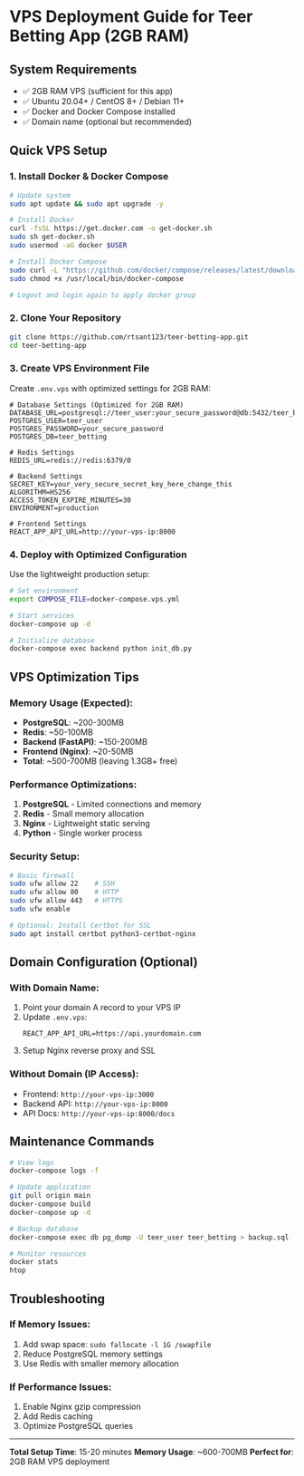 # VPS Deployment Guide for Teer Betting App (2GB RAM)

## System Requirements
- ✅ 2GB RAM VPS (sufficient for this app)
- ✅ Ubuntu 20.04+ / CentOS 8+ / Debian 11+
- ✅ Docker and Docker Compose installed
- ✅ Domain name (optional but recommended)

## Quick VPS Setup

### 1. Install Docker & Docker Compose
```bash
# Update system
sudo apt update && sudo apt upgrade -y

# Install Docker
curl -fsSL https://get.docker.com -o get-docker.sh
sudo sh get-docker.sh
sudo usermod -aG docker $USER

# Install Docker Compose
sudo curl -L "https://github.com/docker/compose/releases/latest/download/docker-compose-$(uname -s)-$(uname -m)" -o /usr/local/bin/docker-compose
sudo chmod +x /usr/local/bin/docker-compose

# Logout and login again to apply docker group
```

### 2. Clone Your Repository
```bash
git clone https://github.com/rtsant123/teer-betting-app.git
cd teer-betting-app
```

### 3. Create VPS Environment File
Create `.env.vps` with optimized settings for 2GB RAM:
```env
# Database Settings (Optimized for 2GB RAM)
DATABASE_URL=postgresql://teer_user:your_secure_password@db:5432/teer_betting
POSTGRES_USER=teer_user
POSTGRES_PASSWORD=your_secure_password
POSTGRES_DB=teer_betting

# Redis Settings
REDIS_URL=redis://redis:6379/0

# Backend Settings
SECRET_KEY=your_very_secure_secret_key_here_change_this
ALGORITHM=HS256
ACCESS_TOKEN_EXPIRE_MINUTES=30
ENVIRONMENT=production

# Frontend Settings
REACT_APP_API_URL=http://your-vps-ip:8000
```

### 4. Deploy with Optimized Configuration
Use the lightweight production setup:
```bash
# Set environment
export COMPOSE_FILE=docker-compose.vps.yml

# Start services
docker-compose up -d

# Initialize database
docker-compose exec backend python init_db.py
```

## VPS Optimization Tips

### Memory Usage (Expected):
- **PostgreSQL**: ~200-300MB
- **Redis**: ~50-100MB  
- **Backend (FastAPI)**: ~150-200MB
- **Frontend (Nginx)**: ~20-50MB
- **Total**: ~500-700MB (leaving 1.3GB+ free)

### Performance Optimizations:
1. **PostgreSQL** - Limited connections and memory
2. **Redis** - Small memory allocation
3. **Nginx** - Lightweight static serving
4. **Python** - Single worker process

### Security Setup:
```bash
# Basic firewall
sudo ufw allow 22    # SSH
sudo ufw allow 80    # HTTP
sudo ufw allow 443   # HTTPS
sudo ufw enable

# Optional: Install Certbot for SSL
sudo apt install certbot python3-certbot-nginx
```

## Domain Configuration (Optional)

### With Domain Name:
1. Point your domain A record to your VPS IP
2. Update `.env.vps`:
   ```env
   REACT_APP_API_URL=https://api.yourdomain.com
   ```
3. Setup Nginx reverse proxy and SSL

### Without Domain (IP Access):
- Frontend: `http://your-vps-ip:3000`
- Backend API: `http://your-vps-ip:8000`
- API Docs: `http://your-vps-ip:8000/docs`

## Maintenance Commands

```bash
# View logs
docker-compose logs -f

# Update application
git pull origin main
docker-compose build
docker-compose up -d

# Backup database
docker-compose exec db pg_dump -U teer_user teer_betting > backup.sql

# Monitor resources
docker stats
htop
```

## Troubleshooting

### If Memory Issues:
1. Add swap space: `sudo fallocate -l 1G /swapfile`
2. Reduce PostgreSQL memory settings
3. Use Redis with smaller memory allocation

### If Performance Issues:
1. Enable Nginx gzip compression
2. Add Redis caching
3. Optimize PostgreSQL queries

---

**Total Setup Time**: 15-20 minutes
**Memory Usage**: ~600-700MB 
**Perfect for**: 2GB RAM VPS deployment
